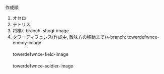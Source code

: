 作成順
1. オセロ
2. テトリス
3. 将棋←branch: shogi-image
4. タワーディフェンス(作成中, 敵味方の移動まで)←branch: towerdefwnce-enemy-image  
　　　　　　　　　　　　　　　　　　　　　　　　　　　　　towerdefwnce-field-image  
　　　　　　　　　　　　　　　　　　　　　　　　　　　　　towerdefwnce-soldier-image  
